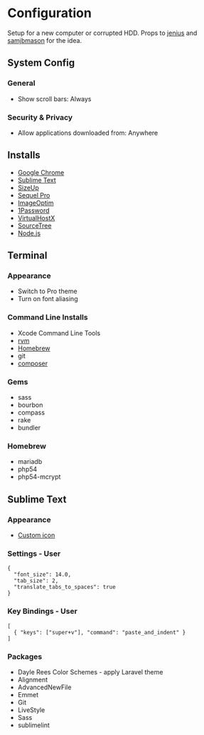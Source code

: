 Configuration
======

Setup for a new computer or corrupted HDD. Props to [jenius](https://github.com/jenius/config) and [samjbmason](https://github.com/samjbmason/config) for the idea.

## System Config

### General

* Show scroll bars: Always

### Security & Privacy

* Allow applications downloaded from: Anywhere

## Installs

* [Google Chrome](https://www.google.com/chrome)
* [Sublime Text](http://www.sublimetext.com)
* [SizeUp](http://www.irradiatedsoftware.com/sizeup)
* [Sequel Pro](http://www.sequelpro.com)
* [ImageOptim](http://imageoptim.com)
* [1Password](https://agilebits.com/onepassword)
* [VirtualHostX](http://clickontyler.com/virtualhostx)
* [SourceTree](http://www.sourcetreeapp.com)
* [Node.js](http://nodejs.org)

## Terminal

### Appearance

* Switch to Pro theme
* Turn on font aliasing

### Command Line Installs

* Xcode Command Line Tools
* [rvm](http://rvm.io)
* [Homebrew](http://brew.sh)
* git
* [composer](http://getcomposer.org/doc/00-intro.md#globally)

### Gems

* sass
* bourbon
* compass
* rake
* bundler

### Homebrew

* mariadb
* php54
* php54-mcrypt

## Sublime Text

### Appearance

* [Custom icon](http://cl.ly/Lp3Q)

### Settings - User

    {
      "font_size": 14.0,
      "tab_size": 2,
      "translate_tabs_to_spaces": true
    }

### Key Bindings - User

    [
      { "keys": ["super+v"], "command": "paste_and_indent" }
    ]

### Packages

* Dayle Rees Color Schemes - apply Laravel theme
* Alignment
* AdvancedNewFile
* Emmet
* Git
* LiveStyle
* Sass
* sublimelint
